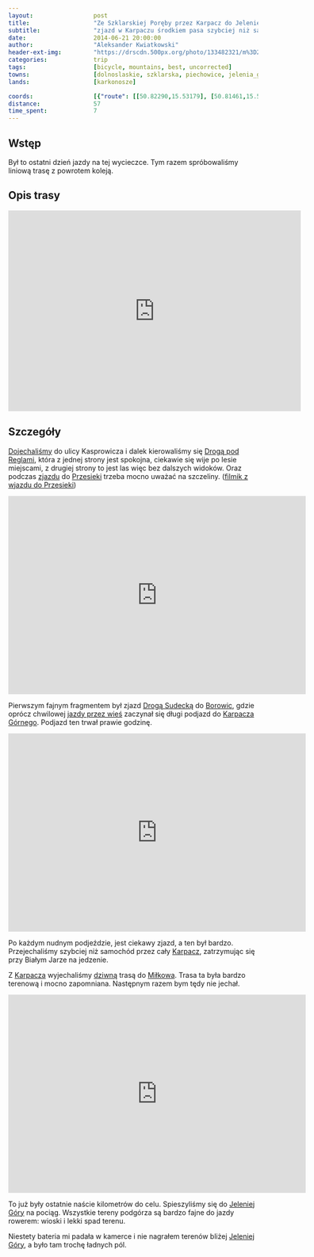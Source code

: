 ```yaml
---
layout:                 post
title:                  "Ze Szklarskiej Poręby przez Karpacz do Jeleniej Góry"
subtitle:               "zjazd w Karpaczu środkiem pasa szybciej niż samochody"
date:                   2014-06-21 20:00:00
author:                 "Aleksander Kwiatkowski"
header-ext-img:         "https://drscdn.500px.org/photo/133482321/m%3D2048/c89184b6ac780414fe4d75d3c687c503"
categories:             trip
tags:                   [bicycle, mountains, best, uncorrected]
towns:                  [dolnoslaskie, szklarska, piechowice, jelenia_gora, podgorzyn, karpacz, myslakowice]
lands:                  [karkonosze]

coords:                 [{"route": [[50.82290,15.53179], [50.81461,15.53875], [50.81688,15.60561], [50.80848,15.66397], [50.79416,15.69796], [50.79188,15.71624], [50.78618,15.71521], [50.78656,15.72114], [50.77446,15.72732], [50.77630,15.76010], [50.78691,15.75993], [50.79337,15.74339], [50.80929,15.76124], [50.81461,15.76231], [50.81871,15.73689], [50.82571,15.72573], [50.83438,15.73259], [50.84441,15.74083], [50.85698,15.73131], [50.87107,15.73337], [50.88379,15.74418], [50.89809,15.73208], [50.90258,15.74727], [50.90236,15.75491]], "type": "bicycle"}]
distance:               57
time_spent:             7
---
```


[wiki-pod-reglami]:               https://pl.wikipedia.org/wiki/Droga_pod_Reglami_(Karkonosze)
[wiki-droga-sudecka]:             https://pl.wikipedia.org/wiki/Droga_Sudecka_(Podg%C3%B3rzyn)
[wiki-przesieka]:                 https://pl.wikipedia.org/wiki/Przesieka_(wojew%C3%B3dztwo_dolno%C5%9Bl%C4%85skie)
[wiki-borowice]:                  https://pl.wikipedia.org/wiki/Borowice_(wojew%C3%B3dztwo_dolno%C5%9Bl%C4%85skie)
[wiki-karpacz-gorny]:             https://pl.wikipedia.org/wiki/Bierutowice
[wiki-karpacz]:                   https://pl.wikipedia.org/wiki/Karpacz
[wiki-milkow]:                    https://pl.wikipedia.org/wiki/Mi%C5%82k%C3%B3w_(wojew%C3%B3dztwo_dolno%C5%9Bl%C4%85skie)
[wiki-jelenia]:                   https://pl.wikipedia.org/wiki/Jelenia_G%C3%B3ra

[vimeo-1]:                        https://vimeo.com/102733027
[vimeo-2]:                        https://vimeo.com/102852842
[vimeo-3]:                        https://vimeo.com/102914366
[vimeo-4]:                        https://vimeo.com/99029563
[vimeo-5]:                        https://vimeo.com/102914367
[vimeo-6]:                        https://vimeo.com/98981440
[vimeo-7]:                        https://vimeo.com/102914368
[vimeo-8]:                        https://vimeo.com/102945365

Wstęp
-----

Był to ostatni dzień jazdy na tej wycieczce. Tym razem spróbowaliśmy liniową trasę
z powrotem koleją.

Opis trasy
----------

<iframe height='405' width='590' frameborder='0' allowtransparency='true' scrolling='no' src='https://www.strava.com/activities/156740137/embed/a8b1e73b29d1ac370b63eff55118dd21d54fff61'></iframe>

Szczegóły
---------

[Dojechaliśmy][vimeo-1] do ulicy Kasprowicza i dalek kierowaliśmy się
[Drogą pod Reglami][wiki-pod-reglami], która z jednej strony jest spokojna,
ciekawie się wije po lesie miejscami, z drugiej strony to jest las więc bez dalszych
widoków. Oraz podczas [zjazdu][vimeo-2] do [Przesieki][wiki-przesieka] trzeba mocno uważać
na szczeliny. ([filmik z wjazdu do Przesieki][vimeo-3])

<div class="vimeo"><iframe src='http://player.vimeo.com/video/99029563' width="600" height="400" frameborder="0" webkitAllowFullScreen mozallowfullscreen allowFullScreen> </iframe></div>

Pierwszym fajnym fragmentem był zjazd [Drogą Sudecką][wiki-droga-sudecka] do
[Borowic][wiki-borowice], gdzie oprócz chwilowej [jazdy przez wieś][vimeo-5]
zaczynał się długi podjazd do [Karpacza Górnego][wiki-karpacz-gorny]. Podjazd
ten trwał prawie godzinę.

<div class="vimeo"><iframe src='http://player.vimeo.com/video/98981440' width="600" height="400" frameborder="0" webkitAllowFullScreen mozallowfullscreen allowFullScreen> </iframe></div>

Po każdym nudnym podjeździe, jest ciekawy zjazd, a ten był bardzo. Przejechaliśmy
szybciej niż samochód przez cały [Karpacz][wiki-karpacz], zatrzymując się
przy Białym Jarze na jedzenie.

Z [Karpacza][wiki-karpacz] wyjechaliśmy [dziwną][vimeo-7] trasą do [Miłkowa][wiki-milkow].
Trasa ta była bardzo terenową i mocno zapomniana. Następnym razem bym tędy nie jechał.

<div class="vimeo"><iframe src='http://player.vimeo.com/video/102945365' width="600" height="400" frameborder="0" webkitAllowFullScreen mozallowfullscreen allowFullScreen> </iframe></div>

To już były ostatnie naście kilometrów do celu. Spieszyliśmy się do
[Jeleniej Góry][wiki-jelenia] na pociąg. Wszystkie tereny podgórza są
bardzo fajne do jazdy rowerem: wioski i lekki spad terenu.

Niestety bateria mi padała w kamerce i nie nagrałem terenów bliżej
[Jeleniej Góry][wiki-jelenia], a było tam trochę ładnych pól.
